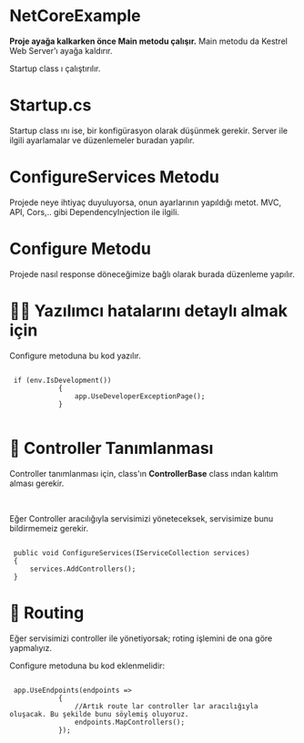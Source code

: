 # NetCoreExample

<strong>Proje ayağa kalkarken önce Main metodu çalışır.</strong>
Main metodu da Kestrel Web Server'ı ayağa kaldırır.

Startup class ı çalıştırılır.

<h1>Startup.cs</h1>

Startup class ını ise, bir konfigürasyon olarak düşünmek gerekir. Server ile ilgili ayarlamalar ve düzenlemeler buradan yapılır.


<h1>ConfigureServices Metodu</h1>

Projede neye ihtiyaç duyuluyorsa, onun ayarlarının yapıldığı metot.
MVC, API, Cors,.. gibi
DependencyInjection ile ilgili.

<h1>Configure Metodu</h1>

Projede nasıl response döneceğimize bağlı olarak burada düzenleme yapılır. 

<h1>👩‍💻 Yazılımcı hatalarını detaylı almak için</h1>
<p>Configure metoduna bu kod yazılır.</p>
<code>
 if (env.IsDevelopment())
            {
                app.UseDeveloperExceptionPage();
            }
 </code>

<br>
<h1>🚀 Controller Tanımlanması</h1>
<p>Controller tanımlanması için, class'ın <b>ControllerBase</b> class ından kalıtım alması gerekir.</p>
<br>
<p>Eğer Controller aracılığıyla servisimizi yöneteceksek, servisimize bunu bildirmemeiz gerekir.</p>
<code>
 public void ConfigureServices(IServiceCollection services)
 {
     services.AddControllers();
 }
</code>

<h1>🚗 Routing</h1>
<p>Eğer servisimizi controller ile yönetiyorsak; roting işlemini de ona göre yapmalıyız. </p>
<p>Configure metoduna bu kod eklenmelidir:<p>
<code>
 app.UseEndpoints(endpoints =>
            {
                //Artık route lar controller lar aracılığıyla oluşacak. Bu şekilde bunu söylemiş oluyoruz.
                endpoints.MapControllers();
            });
</code>
